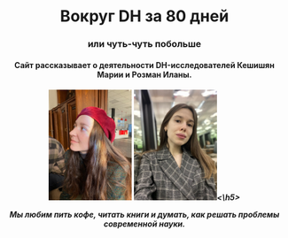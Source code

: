 <h1 align="center"> Вокруг DH за 80 дней</a></h1>
<h3 align="center"> или чуть-чуть побольше</h3>

<h4 align="center">Сайт рассказывает о деятельности DH-исследователей Кешишян Марии и Розман Иланы.</h4>

<h5 align="center"> <img src="static/images/mary.jpeg" height="200"/> <img src="static/images/lana.jpg" height="200"/><\h5>

Мы любим пить кофе, читать книги и думать, как решать проблемы современной науки.
